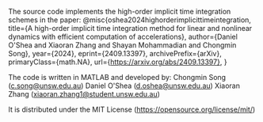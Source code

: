 The source code implements the high-order implicit time integration schemes in the paper:
@misc{oshea2024highorderimplicittimeintegration,
      title={A high-order implicit time integration method for linear and nonlinear dynamics with efficient computation of accelerations}, 
      author={Daniel O'Shea and Xiaoran Zhang and Shayan Mohammadian and Chongmin Song},
      year={2024},
      eprint={2409.13397},
      archivePrefix={arXiv},
      primaryClass={math.NA},
      url={https://arxiv.org/abs/2409.13397}, 
}

The code is written in MATLAB and developed by:
         Chongmin Song (c.song@unsw.edu.au)
         Daniel O'Shea (d.oshea@unsw.edu.au)
         Xiaoran Zhang (xiaoran.zhang1@student.unsw.edu.au)  

It is distributed under the MIT License (https://opensource.org/license/mit/)
